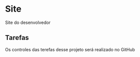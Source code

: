 # Site
Site do desenvolvedor

## Tarefas

Os controles das terefas desse projeto será realizado no GitHub 
